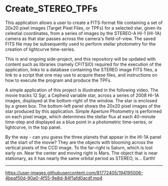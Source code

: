 # Create_STEREO_TPFs
 
This application allows a user to create a FITS-format file containing a set of 20x20 pixel images (Target Pixel Files, or TPFs) for a selected star, given its celestial coordinates, from a series of images by the STEREO-A HI-1 (HI-1A) camera as that star passes across the camera's field-of-view. The saved FITS file may be subsequently used to perform stellar photometry for the creation of lightcurve time-series.

This is and ongoing side-project, and this repository will be updated with content such as libraries (namely CFITSIO) required for the execution of the application, links to a database containing the STEREO image FITS files, a link to a script that one may use to acquire these files, and instructions on how to execute the program and produce the TPFs.

A simple application of this project is illustrated in the following video. The movie tracks 12 Sgr, a Cepheid variable star, across a series of 2008 HI-1A images, displayed at the bottom-right of the window. The star is enclosed by a green box. The bottom-left panel shows the 20x20 pixel images of the star produced by this application. Simple Aperture Photometry is performed on each pixel image, which determines the stellar flux at each 40-minute time-step and displayed as a blue point in a photometric time-series, or lightcurve, in the top panel.

By the way - can you guess the three planets that appear in the HI-1A panel at the start of the movie? They are the objects with blooming across the vertical pixels of the CCD image. To the far-right is Saturn, which is lost early on. Near the center and moving right is Mars. The object that is near stationary, as it has nearly the same orbital period as STEREO, is... Earth!

----

https://user-images.githubusercontent.com/81772405/194195006-4beaf50d-90a0-4f55-9e8d-84f1afd0acdf.mp4

